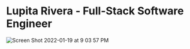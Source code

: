 # Lupita Rivera - Full-Stack Software Engineer 


![Screen Shot 2022-01-19 at 9 03 57 PM](https://user-images.githubusercontent.com/76535021/150264748-d651a7d2-62fa-4f9e-ad22-75fc2bf9fafc.png)
